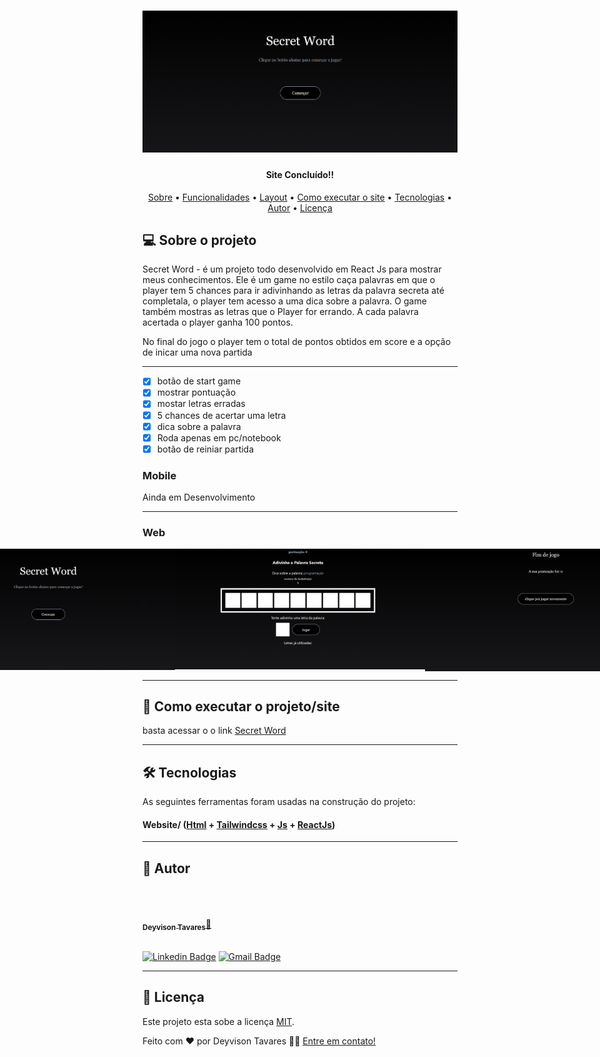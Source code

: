 <h1 align="center">
    <img alt="Secret Word" src="./assets/Logo.png" />
</h1>

<h4 align="center"> 
     Site Concluído!! 	
</h4>

<p align="center">
 <a href="#-sobre-o-projeto">Sobre</a> •
 <a href="#-funcionalidades">Funcionalidades</a> •
 <a href="#-layout">Layout</a> • 
 <a href="#-como-executar-o-projeto">Como executar o site</a> • 
 <a href="#-tecnologias">Tecnologias</a> • 
 <a href="#-autor">Autor</a> • 
 <a href="#user-content--licença">Licença</a>
</p>

## 💻 Sobre o projeto

Secret Word - é um projeto todo desenvolvido em React Js para mostrar meus conhecimentos.
Ele é um game no estilo caça palavras em que o player tem 5 chances para ir adivinhando as letras da palavra secreta até completala, o player tem acesso a uma dica sobre a palavra.
O game também mostras as letras que o Player for errando.
A cada palavra acertada o player ganha 100 pontos.

No final do jogo o player tem o total de pontos obtidos em score e a opção de inicar uma nova partida

---

- [x] botão de start game
- [x] mostrar pontuação
- [x] mostar letras erradas
- [x] 5 chances de acertar uma letra
- [x] dica sobre a palavra
- [x] Roda apenas em pc/notebook
- [x] botão de reiniar partida

### Mobile

Ainda em Desenvolvimento

---

### Web

<p align="center" style="display: flex; align-items: flex-start; justify-content: center;">
  <img alt="Secret Word" title="#SecreWord" src="./assets/Web 1.png" width="400px">

  <img alt="Secret Word" title="#SecretWord" src="./assets/Web 2.png" width="400px">

  <img alt="Secret Word" title="#SecretWord" src="./assets/Web 3.png" width="400px">
</p>

---

## 🚀 Como executar o projeto/site

basta acessar o o link
[Secret Word](https://jogo-secret-words.vercel.app/)

---

## 🛠 Tecnologias

As seguintes ferramentas foram usadas na construção do projeto:

#### **Website**/ ([Html](https://devdocs.io/html//) + [Tailwindcss](https://tailwindcss.com/) + [Js](https://devdocs.io/javascript) + [ReactJs](https://pt-br.reactjs.org/docs/cdn-links.html))

---

## 🦸 Autor

<br/>
<a href="https://github.com/DeyvisonTav">
 <img style="border-radius: 100%;" src="https://avatars.githubusercontent.com/u/101512004?v=4" width="100px;" alt=""/>
 <br />
 <br/>
 <sub><b>Deyvison Tavares</b></sub>🚀</a>
 <br />
 <br />

[![Linkedin Badge](https://img.shields.io/badge/-Deyvison-blue?style=flat-square&logo=Linkedin&logoColor=white&link=https://www.linkedin.com/in/deyvison-tavares/)](https://www.linkedin.com/in/deyvison-tavares/)
[![Gmail Badge](https://img.shields.io/badge/-deyvisontav@gmail.com-c14438?style=flat-square&logo=Gmail&logoColor=white&link=mailto:deyvisontav.com)](mailto:deyvisontav@gmail.com)

---

## 📝 Licença

Este projeto esta sobe a licença [MIT](./LICENSE).

Feito com ❤️ por Deyvison Tavares 👋🏽 [Entre em contato!](https://www.linkedin.com/in/deyvison-tavares/)
